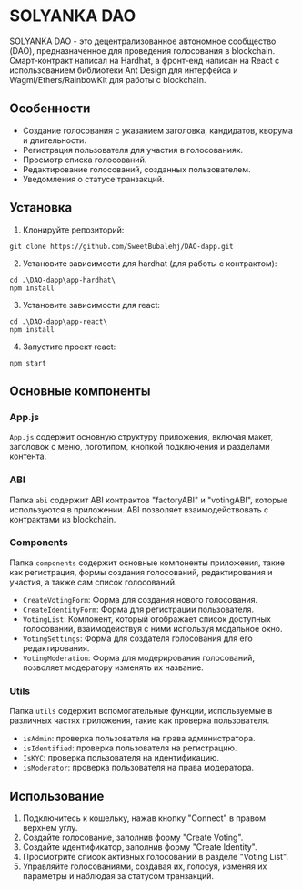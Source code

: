 # SOLYANKA DAO

SOLYANKA DAO - это децентрализованное автономное сообщество (DAO), предназначенное для проведения голосования в blockchain. Смарт-контракт написал на Hardhat, а фронт-енд написан на React с использованием библиотеки Ant Design для интерфейса и Wagmi/Ethers/RainbowKit для работы с blockchain.

## Особенности

- Создание голосования с указанием заголовка, кандидатов, кворума и длительности.
- Регистрация пользователя для участия в голосованиях.
- Просмотр списка голосований.
- Редактирование голосований, созданных пользователем.
- Уведомления о статусе транзакций.

## Установка

1. Клонируйте репозиторий:

```
git clone https://github.com/SweetBubalehj/DAO-dapp.git
```

2. Установите зависимости для hardhat (для работы с контрактом):

```
cd .\DAO-dapp\app-hardhat\
npm install
```

3. Установите зависимости для react:

```
cd .\DAO-dapp\app-react\
npm install
```

4. Запустите проект react:

```
npm start
```


## Основные компоненты

### App.js

`App.js` содержит основную структуру приложения, включая макет, заголовок с меню, логотипом, кнопкой подключения и разделами контента.

### ABI

Папка `abi` содержит ABI контрактов "factoryABI" и "votingABI", которые используются в приложении. ABI позволяет взаимодействовать с контрактами из blockchain.

### Components

Папка `components` содержит основные компоненты приложения, такие как регистрация, формы создания голосований, редактирования и участия, а также сам список голосований.

- `CreateVotingForm`: Форма для создания нового голосования.
- `CreateIdentityForm`: Форма для регистрации пользователя.
- `VotingList`: Компонент, который отображает список доступных голосований, взаимодействуя с ними используя модальное окно.
- `VotingSettings`: Форма для создателя голосования для его редактирования.
- `VotingModeration`: Форма для модерирования голосований, позволяет модератору изменять их название.

### Utils

Папка `utils` содержит вспомогательные функции, используемые в различных частях приложения, такие как проверка пользователя.

- `isAdmin`: проверка пользователя на права администратора.
- `isIdentified`: проверка пользователя на регистрацию.
- `IsKYC`: проверка пользователя на идентификацию.
- `isModerator`: проверка пользователя на права модератора.

## Использование

1. Подключитесь к кошельку, нажав кнопку "Connect" в правом верхнем углу.
2. Создайте голосование, заполнив форму "Create Voting".
3. Создайте идентификатор, заполнив форму "Create Identity".
4. Просмотрите список активных голосований в разделе "Voting List".
5. Управляйте голосованиями, создавая их, голосуя, изменяя их параметры и наблюдая за статусом транзакций.
